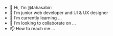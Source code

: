 - 👋 Hi, I’m @tahasabiri
- 👀 I’m junior web developer and UI & UX designer
- 🌱 I’m currently learning ...
- 💞️ I’m looking to collaborate on ...
- 📫 How to reach me ...

<!---
tahasabiri/tahasabiri is a ✨ special ✨ repository because its `README.md` (this file) appears on your GitHub profile.
You can click the Preview link to take a look at your changes.
--->
